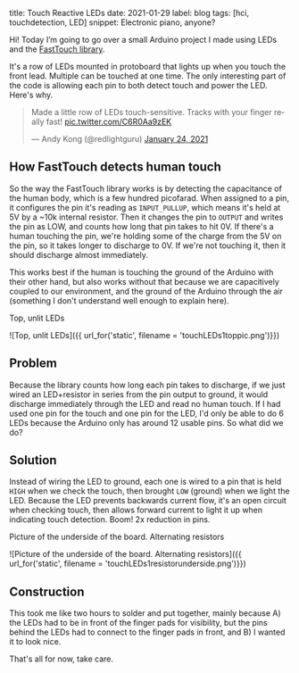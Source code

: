 title: Touch Reactive LEDs
date: 2021-01-29
label: blog
tags: [hci, touchdetection, LED]
snippet: Electronic piano, anyone?


Hi! Today I’m going to go over a small Arduino project I made using LEDs and the [FastTouch library]().

It's a row of LEDs mounted in protoboard that lights up when you touch the front lead. Multiple can be touched at one time. The only interesting part of the code is allowing each pin to both detect touch and power the LED. Here's why.

<blockquote class="twitter-tweet tw-align-center"><p lang="en" dir="ltr">Made a little row of LEDs touch-sensitive. Tracks with your finger really fast! <a href="https://t.co/C6R0Aa9zEK">pic.twitter.com/C6R0Aa9zEK</a></p>&mdash; Andy Kong (@redlightguru) <a href="https://twitter.com/redlightguru/status/1353184760026296320?ref_src=twsrc%5Etfw">January 24, 2021</a></blockquote> <script async src="https://platform.twitter.com/widgets.js" charset="utf-8"></script>

## How FastTouch detects human touch
So the way the FastTouch library works is by detecting the capacitance of the human body, which is a few hundred picofarad. When assigned to a pin, it configures the pin it's reading as `INPUT_PULLUP`, which means it's held at 5V by a ~10k internal resistor. Then it changes the pin to `OUTPUT` and writes the pin as LOW, and counts how long that pin takes to hit 0V. If there's a human touching the pin, we're holding some of the charge from the 5V on the pin, so it takes longer to discharge to 0V. If we're not touching it, then it should discharge almost immediately. 

This works best if the human is touching the ground of the Arduino with their other hand, but also works without that because we are capacitively coupled to our environment, and the ground of the Arduino through the air (something I don't understand well enough to explain here). 

<p class="caption">Top, unlit LEDs</p>
![Top, unlit LEDs]({{ url_for('static', filename = 'touchLEDs1toppic.png')}})

## Problem
Because the library counts how long each pin takes to discharge, if we just wired an LED+resistor in series from the pin output to ground, it would discharge immediately through the LED and read no human touch. If I had used one pin for the touch and one pin for the LED, I'd only be able to do 6 LEDs because the Arduino only has around 12 usable pins. So what did we do?

## Solution
Instead of wiring the LED to ground, each one is wired to a pin that is held `HIGH` when we check the touch, then brought `LOW` (ground) when we light the LED. Because the LED prevents backwards current flow, it's an open circuit when checking touch, then allows forward current to light it up when indicating touch detection. Boom! 2x reduction in pins.

<p class="caption">Picture of the underside of the board. Alternating resistors</p>
![Picture of the underside of the board. Alternating resistors]({{ url_for('static', filename = 'touchLEDs1resistorunderside.png')}})

## Construction
This took me like two hours to solder and put together, mainly because A) the LEDs had to be in front of the finger pads for visibility, but the pins behind the LEDs had to connect to the finger pads in front, and B) I wanted it to look nice. 

That's all for now, take care.